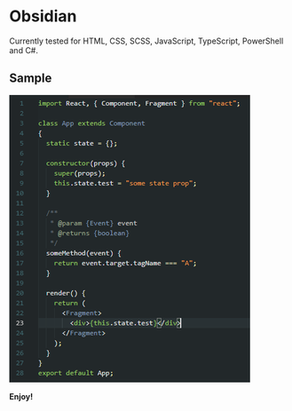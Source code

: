# Obsidian

Currently tested for HTML, CSS, SCSS, JavaScript, TypeScript, PowerShell and C#.

## Sample


![Sample](https://raw.githubusercontent.com/jeppeskovsen/vscolortheme-obsidian/master/sample/sample1.png "Sample")


**Enjoy!**
